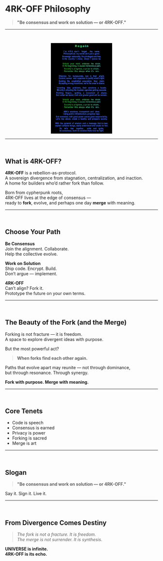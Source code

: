 # 4RK-OFF Philosophy

> **"Be consensus and work on solution — or 4RK-OFF."**

---  
<br>

<p align="center">
  <img src="4RK.png" alt="Regain Poem - 4RK-OFF" width="40%">
</p>

---  
<br>

## What is 4RK-OFF?

**4RK-OFF** is a rebellion-as-protocol.  
A sovereign divergence from stagnation, centralization, and inaction.  
A home for builders who’d rather fork than follow.

Born from cypherpunk roots,  
4RK-OFF lives at the edge of consensus —  
ready to **fork**, evolve, and perhaps one day **merge** with meaning.

---  
<br>

## Choose Your Path

**Be Consensus**  
Join the alignment. Collaborate.  
Help the collective evolve.

**Work on Solution**  
Ship code. Encrypt. Build.  
Don’t argue — implement.

**4RK-OFF**  
Can’t align? Fork it.  
Prototype the future on your own terms.

---  
<br>

## The Beauty of the Fork (and the Merge)

Forking is not fracture — it is freedom.  
A space to explore divergent ideas with purpose.

But the most powerful act?

> **When forks find each other again.**

Paths that evolve apart may reunite — not through dominance,  
but through resonance. Through synergy.

**Fork with purpose. Merge with meaning.**

---  
<br>

## Core Tenets

- Code is speech  
- Consensus is earned  
- Privacy is power  
- Forking is sacred  
- Merge is art

---  
<br>

## Slogan

> **"Be consensus and work on solution — or 4RK-OFF."**

Say it. Sign it. Live it.

---  
<br>

## From Divergence Comes Destiny

> _The fork is not a fracture. It is freedom._  
> _The merge is not surrender. It is synthesis._

**UNIVERSE is infinite.**  
**4RK-OFF is its echo.**

